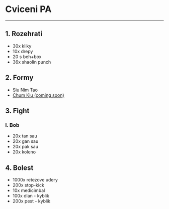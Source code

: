 # Cviceni PA
---
## 1. Rozehrati
* 30x kliky
* 10x drepy
* 20 s beh+box
* 36x shaolin punch
## 2. Formy
* Siu Nim Tao
* [Chum Kiu (coming soon)](https://www.youtube.com/watch?v=HwVTdukbUnQ)
## 3. Fight
### I. Bob
* 20x tan sau
* 20x gan sau
* 20x pak sau
* 20x koleno
## 4. Bolest
* 1000x retezove udery
* 200x stop-kick
* 10x medicimbal
* 100x dlan - kyblik
* 200x pest - kyblik
